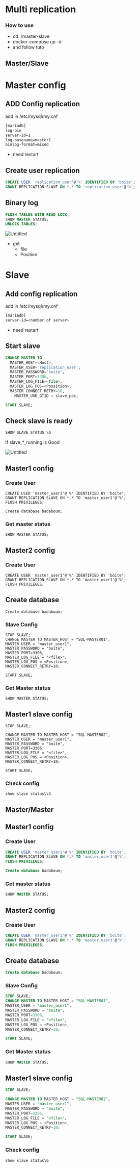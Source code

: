 # Multi replication

### How to use
- cd ./master-slave
- docker-compose up -d
- and follow tuto

## Master/Slave

# Master config

## ADD Config replication

add in /etc/mysql/my.cnf

```bash
[mariadb]
log-bin
server-id=1
log-basename=master1
binlog-format=mixed
```

- need restart

## Create user replication

```sql
CREATE USER 'replication_user'@'%' IDENTIFIED BY 'boite';
GRANT REPLICATION SLAVE ON *.* TO 'replication_user'@'%';
```

## Binary log

```sql
FLUSH TABLES WITH READ LOCK;
SHOW MASTER STATUS;
UNLOCK TABLES;
```

![Untitled](https://s3-us-west-2.amazonaws.com/secure.notion-static.com/879f9dca-5494-45bf-9bfd-9fbdb0ce053d/Untitled.png)

- get
    - file
    - Position

# Slave

## Add config  replication

add in /etc/mysql/my.cnf

```bash
[mariadb]
server-id=<number of server>
```

- need restart

## Start slave

```sql
CHANGE MASTER TO
  MASTER_HOST=<Host>,
  MASTER_USER='replication_user',
  MASTER_PASSWORD='boite',
  MASTER_PORT=3306,
  MASTER_LOG_FILE=<file>,
  MASTER_LOG_POS=<Possition>,
  MASTER_CONNECT_RETRY=10,
	MASTER_USE_GTID = slave_pos;

START SLAVE;
```

## Check slave is ready

```sql
SHOW SLAVE STATUS \G
```

If slave_*_running is Good

![Untitled](https://s3-us-west-2.amazonaws.com/secure.notion-static.com/7d4471bc-a46a-4dce-b288-2ad37eb576cf/Untitled.png)

## Master1 config

### Create User

```
CREATE USER 'master_user1'@'%' IDENTIFIED BY 'boite';
GRANT REPLICATION SLAVE ON *.* TO 'master_user1'@'%';
FLUSH PRIVILEGES;

```

```
Create database badaboum;

```

### Get master status

```
SHOW MASTER STATUS;

```

## Master2 config

### Create User

```
CREATE USER 'master_user1'@'%' IDENTIFIED BY 'boite';
GRANT REPLICATION SLAVE ON *.* TO 'master_user1'@'%';
FLUSH PRIVILEGES;

```

## Create database

```
Create database badaboum;

```

### Slave Config

```
STOP SLAVE;
CHANGE MASTER TO MASTER_HOST = "SQL-MASTER01",
MASTER_USER = "master_user1",
MASTER_PASSWORD = "boite",
MASTER_PORT=3306,
MASTER_LOG_FILE = "<file>",
MASTER_LOG_POS = <Position>,
MASTER_CONNECT_RETRY=10;

START SLAVE;

```

### Get Master status

```
SHOW MASTER STATUS;

```

## Master1 slave config

```
STOP SLAVE;

CHANGE MASTER TO MASTER_HOST = "SQL-MASTER02",
MASTER_USER = "master_user1",
MASTER_PASSWORD = "boite",
MASTER_PORT=3306,
MASTER_LOG_FILE = "<file>",
MASTER_LOG_POS = <Position>,
MASTER_CONNECT_RETRY=10;

START SLAVE;

```

### Check config

```
show slave status\\G

```



## Master/Master


## Master1 config

### Create User

```sql
CREATE USER 'master_user1'@'%' IDENTIFIED BY 'boite';
GRANT REPLICATION SLAVE ON *.* TO 'master_user1'@'%';
FLUSH PRIVILEGES;
```

```sql
Create database badaboum;
```

### Get master status

```sql
SHOW MASTER STATUS;
```

## Master2 config

### Create User

```sql
CREATE USER 'master_user1'@'%' IDENTIFIED BY 'boite';
GRANT REPLICATION SLAVE ON *.* TO 'master_user1'@'%';
FLUSH PRIVILEGES;
```

## Create database

```sql
Create database badaboum;
```

### Slave Config

```sql
STOP SLAVE;
CHANGE MASTER TO MASTER_HOST = "SQL-MASTER01",
MASTER_USER = "master_user1",
MASTER_PASSWORD = "boite",
MASTER_PORT=3306,
MASTER_LOG_FILE = "<file>",
MASTER_LOG_POS = <Position>,
MASTER_CONNECT_RETRY=10;

START SLAVE;
```

### Get Master status

```sql
SHOW MASTER STATUS;
```

## Master1 slave config

```sql
STOP SLAVE;

CHANGE MASTER TO MASTER_HOST = "SQL-MASTER02",
MASTER_USER = "master_user1",
MASTER_PASSWORD = "boite",
MASTER_PORT=3306,
MASTER_LOG_FILE = "<file>",
MASTER_LOG_POS = <Position>,
MASTER_CONNECT_RETRY=10;

START SLAVE;
```

### Check config

```sql
show slave status\G
```
